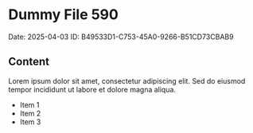 # Dummy File 590

Date: 2025-04-03
ID: B49533D1-C753-45A0-9266-B51CD73CBAB9

## Content

Lorem ipsum dolor sit amet, consectetur adipiscing elit.
Sed do eiusmod tempor incididunt ut labore et dolore magna aliqua.

* Item 1
* Item 2
* Item 3

